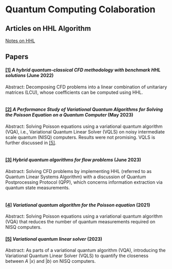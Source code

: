 # Quantum Computing Colaboration

## Articles on HHL Algorithm

[Notes on HHL](https://github.com/Weidsn/Quantum_Computing_Collaboration/blob/main/HHL.md)

## Papers

#### [[1]](https://github.com/Weidsn/Quantum_Computing_Collaboration/blob/main/A%20hybrid%20quantum-classical%20CFD%20methodology%20with%20benchmark%20HHL%20solutions.pdf) *A hybrid quantum-classical CFD methodology with benchmark HHL solutions* (June 2022)

Abstract: Decomposing CFD problems into a linear combination of unitariary matrices (LCU), whose coefficients can be computed using HHL. <br><br> 

#### [[2]](https://github.com/Weidsn/Quantum_Computing_Collaboration/blob/main/A%20hybrid%20quantum-classical%20CFD%20methodology%20with%20benchmark%20HHL%20solutions.pdf) *A Performance Study of Variational Quantum Algorithms for Solving the Poisson Equation on a Quantum Computer* (May 2023)

Abstract: Solving Poisson equations using a variational quantum algorithm (VQA), i.e., Variational Quantum Linear Solver (VQLS) on noisy intermediate scale quantum (NISQ) computers. Results were not promising. VQLS is further discussed in [[5]](https://github.com/Weidsn/Quantum_Computing_Collaboration/blob/main/Variational%20quantum%20linear%20solver.pdf). <br><br> 

#### [[3]](https://github.com/Weidsn/Quantum_Computing_Collaboration/blob/main/Hybrid%20quantum%20algorithms%20for%20flow%20problems.pdf) *Hybrid quantum algorithms for flow problems* (June 2023)

Abstract: Solving CFD problems by implementing HHL (referred to as Quantum Linear Systems Algorithm) with a discussion of Quantum Postprocessing Protocol (QPP), which concerns information extraction via quantum state measurements. <br><br> 

#### [[4]](https://github.com/Weidsn/Quantum_Computing_Collaboration/blob/main/Variational%20quantum%20algorithm%20for%20the%20Poisson%20equation.pdf) *Variational quantum algorithm for the Poisson equation* (2021)

Abstract: Solving Poisson equations using a variational quantum algorithm (VQA) that reduces the number of quantum measurements required on NISQ computers. 

#### [[5]](https://github.com/Weidsn/Quantum_Computing_Collaboration/blob/main/Variational%20quantum%20linear%20solver.pdf) *Variational quantum linear solver* (2023)

Abstract: As parts of a variational quantum algorithm (VQA), introducing the Variational Quantum Linear Solver (VQLS) to quantify the closeness between $A$ $|x\rangle$ and $|b\rangle$ on NISQ computers.


